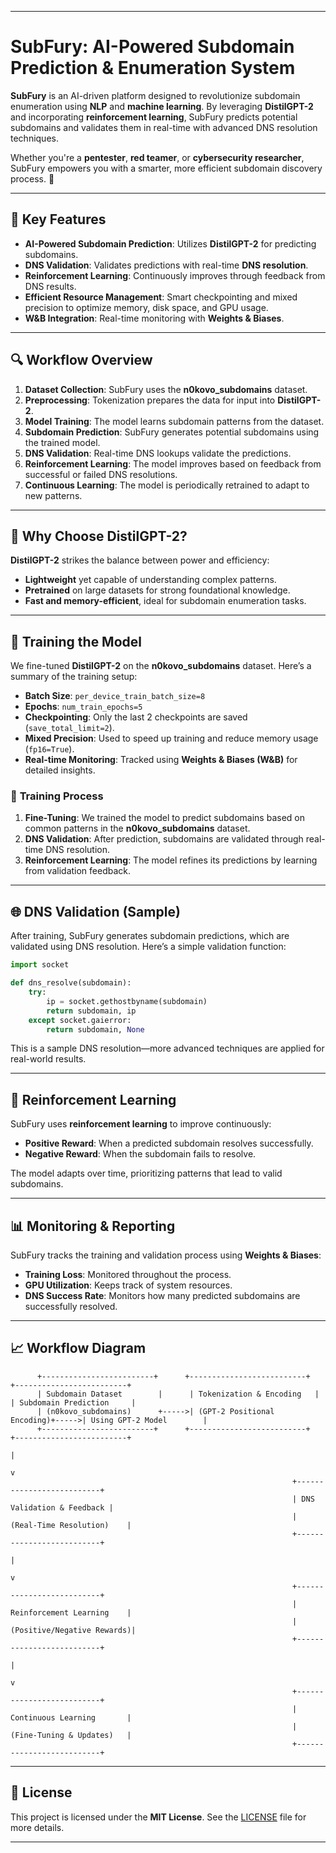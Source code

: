
---

# **SubFury: AI-Powered Subdomain Prediction & Enumeration System** 

**SubFury** is an AI-driven platform designed to revolutionize subdomain enumeration using **NLP** and **machine learning**. By leveraging **DistilGPT-2** and incorporating **reinforcement learning**, SubFury predicts potential subdomains and validates them in real-time with advanced DNS resolution techniques.

Whether you're a **pentester**, **red teamer**, or **cybersecurity researcher**, SubFury empowers you with a smarter, more efficient subdomain discovery process. 🚀

---

## 🌟 **Key Features**

- **AI-Powered Subdomain Prediction**: Utilizes **DistilGPT-2** for predicting subdomains.
- **DNS Validation**: Validates predictions with real-time **DNS resolution**.
- **Reinforcement Learning**: Continuously improves through feedback from DNS results.
- **Efficient Resource Management**: Smart checkpointing and mixed precision to optimize memory, disk space, and GPU usage.
- **W&B Integration**: Real-time monitoring with **Weights & Biases**.

---

## 🔍 **Workflow Overview**

1. **Dataset Collection**: SubFury uses the **n0kovo_subdomains** dataset.
2. **Preprocessing**: Tokenization prepares the data for input into **DistilGPT-2**.
3. **Model Training**: The model learns subdomain patterns from the dataset.
4. **Subdomain Prediction**: SubFury generates potential subdomains using the trained model.
5. **DNS Validation**: Real-time DNS lookups validate the predictions.
6. **Reinforcement Learning**: The model improves based on feedback from successful or failed DNS resolutions.
7. **Continuous Learning**: The model is periodically retrained to adapt to new patterns.

---

## 🤔 **Why Choose DistilGPT-2?**

**DistilGPT-2** strikes the balance between power and efficiency:

- **Lightweight** yet capable of understanding complex patterns.
- **Pretrained** on large datasets for strong foundational knowledge.
- **Fast and memory-efficient**, ideal for subdomain enumeration tasks.

---

## 🧠 **Training the Model**

We fine-tuned **DistilGPT-2** on the **n0kovo_subdomains** dataset. Here’s a summary of the training setup:

- **Batch Size**: `per_device_train_batch_size=8`
- **Epochs**: `num_train_epochs=5`
- **Checkpointing**: Only the last 2 checkpoints are saved (`save_total_limit=2`).
- **Mixed Precision**: Used to speed up training and reduce memory usage (`fp16=True`).
- **Real-time Monitoring**: Tracked using **Weights & Biases (W&B)** for detailed insights.

### 🎯 **Training Process**

1. **Fine-Tuning**: We trained the model to predict subdomains based on common patterns in the **n0kovo_subdomains** dataset.
2. **DNS Validation**: After prediction, subdomains are validated through real-time DNS resolution.
3. **Reinforcement Learning**: The model refines its predictions by learning from validation feedback.

---

## 🌐 **DNS Validation (Sample)**

After training, SubFury generates subdomain predictions, which are validated using DNS resolution. Here’s a simple validation function:

```python
import socket

def dns_resolve(subdomain):
    try:
        ip = socket.gethostbyname(subdomain)
        return subdomain, ip
    except socket.gaierror:
        return subdomain, None
```

This is a sample DNS resolution—more advanced techniques are applied for real-world results.

---

## 🔄 **Reinforcement Learning**

SubFury uses **reinforcement learning** to improve continuously:

- **Positive Reward**: When a predicted subdomain resolves successfully.
- **Negative Reward**: When the subdomain fails to resolve.

The model adapts over time, prioritizing patterns that lead to valid subdomains.

---

## 📊 **Monitoring & Reporting**

SubFury tracks the training and validation process using **Weights & Biases**:

- **Training Loss**: Monitored throughout the process.
- **GPU Utilization**: Keeps track of system resources.
- **DNS Success Rate**: Monitors how many predicted subdomains are successfully resolved.

---

## 📈 **Workflow Diagram**

```plaintext
      +-------------------------+      +--------------------------+      +-------------------------+
      | Subdomain Dataset        |      | Tokenization & Encoding   |      | Subdomain Prediction     |
      | (n0kovo_subdomains)      +----->| (GPT-2 Positional Encoding)+----->| Using GPT-2 Model        |
      +-------------------------+      +--------------------------+      +-------------------------+
                                                                         |
                                                                         v
                                                               +--------------------------+
                                                               | DNS Validation & Feedback |
                                                               | (Real-Time Resolution)    |
                                                               +--------------------------+
                                                                         |
                                                                         v
                                                               +--------------------------+
                                                               | Reinforcement Learning    |
                                                               | (Positive/Negative Rewards)|
                                                               +--------------------------+
                                                                         |
                                                                         v
                                                               +--------------------------+
                                                               | Continuous Learning       |
                                                               | (Fine-Tuning & Updates)   |
                                                               +--------------------------+
```

---

## 📝 **License**

This project is licensed under the **MIT License**. See the [LICENSE](LICENSE) file for more details.

---
